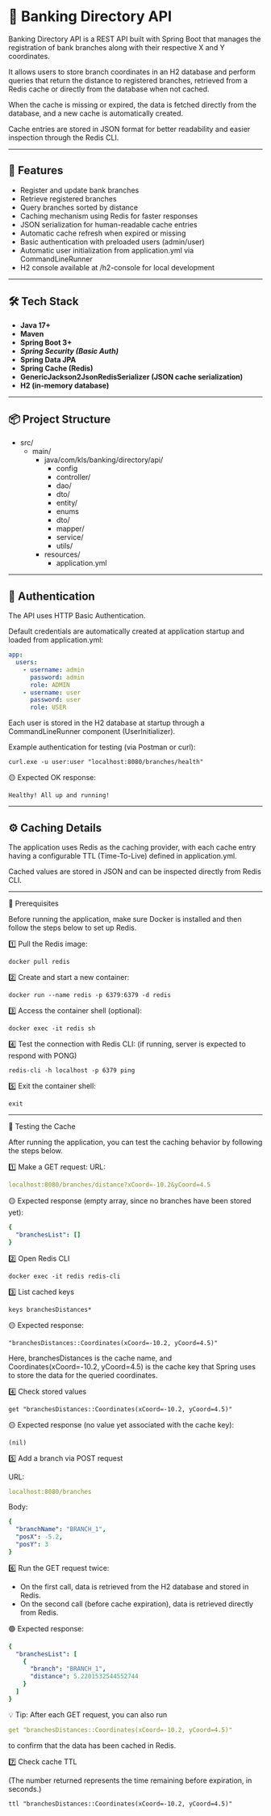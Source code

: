 # 🏦 Banking Directory API

Banking Directory API is a REST API built with Spring Boot that manages the registration of bank branches along with their respective X and Y coordinates.

It allows users to store branch coordinates in an H2 database and perform queries that return the distance to registered branches, retrieved from a Redis cache or directly from the database when not cached.

When the cache is missing or expired, the data is fetched directly from the database, and a new cache is automatically created.

Cache entries are stored in JSON format for better readability and easier inspection through the Redis CLI.

---

## 🚀 Features

- Register and update bank branches
- Retrieve registered branches
- Query branches sorted by distance
- Caching mechanism using Redis for faster responses
- JSON serialization for human-readable cache entries
- Automatic cache refresh when expired or missing
- Basic authentication with preloaded users (admin/user)
- Automatic user initialization from application.yml via CommandLineRunner
- H2 console available at /h2-console for local development

---

## 🛠️ Tech Stack

- **Java 17+**
- **Maven**
- **Spring Boot 3+**
- ***Spring Security (Basic Auth)***
- **Spring Data JPA**
- **Spring Cache (Redis)**
- **GenericJackson2JsonRedisSerializer (JSON cache serialization)**
- **H2 (in-memory database)** 

---

## 📦 Project Structure
+ src/
  + main/
    + java/com/kls/banking/directory/api/
      + config
      + controller/
      + dao/
      + dto/
      + entity/
      + enums
      + dto/
      + mapper/
      + service/
      + utils/
    + resources/
      + application.yml

---

## 🔐 Authentication

The API uses HTTP Basic Authentication.

Default credentials are automatically created at application startup and loaded from application.yml:
```yaml
app:
  users:
    - username: admin
      password: admin
      role: ADMIN
    - username: user
      password: user
      role: USER
```

Each user is stored in the H2 database at startup through a CommandLineRunner component (UserInitializer).

Example authentication for testing (via Postman or curl):
```console
curl.exe -u user:user "localhost:8080/branches/health"
```
🟡 Expected OK response:
```console
Healthy! All up and running!
```
---

## ⚙️ Caching Details

The application uses Redis as the caching provider, with each cache entry having a configurable TTL (Time-To-Live) defined in application.yml.

Cached values are stored in JSON and can be inspected directly from Redis CLI.

---
🧱 Prerequisites

Before running the application, make sure Docker is installed and then follow the steps below to set up Redis.

1️⃣ Pull the Redis image:
```console
docker pull redis
```
2️⃣ Create and start a new container:
```console
docker run --name redis -p 6379:6379 -d redis
```
3️⃣ Access the container shell (optional):
```console
docker exec -it redis sh 
```
4️⃣ Test the connection with Redis CLI: (if running, server is expected to respond with PONG)
```console
redis-cli -h localhost -p 6379 ping
```
5️⃣ Exit the container shell:
```console
exit
```
---
🧪 Testing the Cache 

After running the application, you can test the caching behavior by following the steps below.

1️⃣ Make a GET request:
URL:
```yaml
localhost:8080/branches/distance?xCoord=-10.2&yCoord=4.5
```
🟡 Expected response (empty array, since no branches have been stored yet):
```yaml
{
  "branchesList": []
}
```

2️⃣ Open Redis CLI 
```console
docker exec -it redis redis-cli
```
3️⃣ List cached keys 
```console
keys branchesDistances*
``` 
🟡 Expected response:
```console
"branchesDistances::Coordinates(xCoord=-10.2, yCoord=4.5)"
```
Here, branchesDistances is the cache name, and
Coordinates(xCoord=-10.2, yCoord=4.5) is the cache key that Spring uses to store the data for the queried coordinates.

4️⃣ Check stored values 
```console
get "branchesDistances::Coordinates(xCoord=-10.2, yCoord=4.5)"
```
🟡 Expected response (no value yet associated with the cache key):
```console
(nil)
```
5️⃣ Add a branch via POST request 

URL:
```yaml
localhost:8080/branches
  ```
Body:

```yaml
{
  "branchName": "BRANCH_1",
  "posX": -5.2,
  "posY": 3
}
```
6️⃣ Run the GET request twice:
- On the first call, data is retrieved from the H2 database and stored in Redis.
- On the second call (before cache expiration), data is retrieved directly from Redis.

🟢 Expected response:
```yaml
{
  "branchesList": [
    {
      "branch": "BRANCH_1",
      "distance": 5.2201532544552744
    }
  ]
}
```
💡 Tip: After each GET request, you can also run 
```yaml
get "branchesDistances::Coordinates(xCoord=-10.2, yCoord=4.5)"
```
to confirm that the data has been cached in Redis. 

7️⃣ Check cache TTL

(The number returned represents the time remaining before expiration, in seconds.)
```console
ttl "branchesDistances::Coordinates(xCoord=-10.2, yCoord=4.5)"
```
